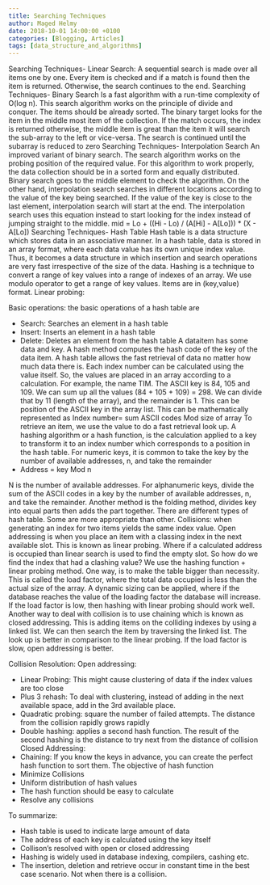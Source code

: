 ```yaml
---
title: Searching Techniques
author: Maged Helmy
date: 2018-10-01 14:00:00 +0100
categories: [Blogging, Articles]
tags: [data_structure_and_algorithms]
---
```


Searching Techniques- Linear Search:
A sequential search is made over all items one by one. Every item is checked and if a match is found then the item is returned.  Otherwise, the search continues to the end.
Searching Techniques- Binary Search
Is a fast algorithm with a run-time complexity of O(log n). This search algorithm works on the principle of divide and conquer. The items should be already sorted. The binary target looks for the item in the middle most item of the collection. If the match occurs, the index is returned otherwise, the middle item is great than the item it will search the sub-array to the left or vice-versa. The search is continued until the subarray is reduced to zero
Searching Techniques- Interpolation Search
An improved variant of binary search. The search algorithm works on the probing position of the required value. For this algorithm to work properly, the data collection should be in a sorted form and equally distributed.  Binary search goes to the middle element to check the algorithm. On the other hand, interpolation search searches in different locations according to the value of the key being searched. If the value of the key is close to the last element, interpolation search will start at the end. The interpolation search uses this equation instead to start looking for the index instead of jumping straight to the middle.
	mid = Lo + ((Hi - Lo) / (A[Hi] - A[Lo])) * (X - A[Lo])
Searching Techniques- Hash Table
Hash table is a data structure which stores data in an associative manner. In a hash table, data is stored in an array format, where each data value has its own unique index value. Thus, it becomes a data structure in which insertion and search operations are very fast irrespective of the size of the data.
Hashing is a technique to convert a range of key values into a range of indexes of an array. We use modulo operator to get a range of key values. Items are in (key,value) format.
Linear probing:

Basic operations: the basic operations of a hash table are
-	Search: Searches an element in a hash table
-	Insert: Inserts an element in a hash table
-	Delete: Deletes an element from the hash table
A dataitem has some data and key. A hash method computes the hash code of the key of the data item.
A hash table allows the fast retrieval of data no matter how much data there is. Each index number can be calculated using the value itself. So, the values are placed in an array according to a calculation. For example, the name TIM. The ASCII key is 84, 105 and 109. We can sum up all the values (84 + 105 + 109) = 298. We can divide that by 11 (length of the array), and the remainder is 1. This can be position of the ASCII key in the array list. This can be mathematically represented as
	Index number= sum ASCII codes Mod size of array
To retrieve an item, we use the value to do a fast retrieval look up.
A hashing algorithm or a hash function, is the calculation applied to a key to transform it to an index number which corresponds to a position in the hash table. For numeric keys, it is common to take the key by the number of available addresses, n, and take the remainder
-	Address = key Mod n

N is the number of available addresses.
For alphanumeric keys, divide the sum of the ASCII codes in a key by the number of available addresses, n, and take the remainder.
Another method is the folding method, divides key into equal parts then adds the part together. There are different types of hash table. Some are more appropriate than other.
Collisions: when generating an index for two items yields the same index value.  Open addressing is when you place an item with a classing index in the next available slot. This is known as linear probing. Where if a calculated address is occupied than linear search is used to find the empty slot. So how do we find the index that had a clashing value? We use the hashing function + linear probing method. One way, is to make the table bigger than necessity. This is called the load factor, where the total data occupied is less than the actual size of the array. A dynamic sizing can be applied, where if the database reaches the value of the loading factor the database will increase. If the load factor is low, then hashing with linear probing should work well.
Another way to deal with collision is to use chaining which is known as closed addressing. This is adding items on the colliding indexes by using a linked list. We can then search the item by traversing the linked list. The look up is better in comparison to the linear probing. If the load factor is slow, open addressing is better.

Collision Resolution:
Open addressing:
-	Linear Probing: This might cause clustering of data if the index values are too close
-	Plus 3 rehash: To deal with clustering, instead of adding in the next available space, add in the 3rd available place.
-	Quadratic probing: square the number of failed attempts. The distance from the collision rapidly grows rapidly
-	Double hashing: applies a second hash function. The result of the second hashing is the distance to try next from the distance of collision
Closed Addressing:
-	Chaining:
If you know the keys in advance, you can create the perfect hash function to sort them.
The objective of hash function
-	Minimize Collisions
-	Uniform distribution of hash values
-	The hash function should be easy to calculate
-	Resolve any collisions

To summarize:
-	Hash table is used to indicate large amount of data
-	The address of each key is calculated using the key itself
-	Collison’s resolved with open or closed addressing
-	Hashing is widely used in database indexing, compilers, cashing etc.
-	The insertion, deletion and retrieve occur in constant time in the best case scenario. Not when there is a collision.

